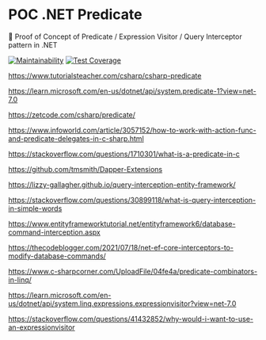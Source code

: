 # POC .NET Predicate

🔬 Proof of Concept of Predicate / Expression Visitor / Query Interceptor pattern in .NET

[![Maintainability](https://api.codeclimate.com/v1/badges/f13b4d71c4dc974b158e/maintainability)](https://codeclimate.com/github/GuilhermeStracini/POC-dotnet-Predicate/maintainability)
[![Test Coverage](https://api.codeclimate.com/v1/badges/f13b4d71c4dc974b158e/test_coverage)](https://codeclimate.com/github/GuilhermeStracini/POC-dotnet-Predicate/test_coverage)

https://www.tutorialsteacher.com/csharp/csharp-predicate

https://learn.microsoft.com/en-us/dotnet/api/system.predicate-1?view=net-7.0

https://zetcode.com/csharp/predicate/

https://www.infoworld.com/article/3057152/how-to-work-with-action-func-and-predicate-delegates-in-c-sharp.html

https://stackoverflow.com/questions/1710301/what-is-a-predicate-in-c

https://github.com/tmsmith/Dapper-Extensions

https://lizzy-gallagher.github.io/query-interception-entity-framework/

https://stackoverflow.com/questions/30899118/what-is-query-interception-in-simple-words

https://www.entityframeworktutorial.net/entityframework6/database-command-interception.aspx

https://thecodeblogger.com/2021/07/18/net-ef-core-interceptors-to-modify-database-commands/

https://www.c-sharpcorner.com/UploadFile/04fe4a/predicate-combinators-in-linq/

https://learn.microsoft.com/en-us/dotnet/api/system.linq.expressions.expressionvisitor?view=net-7.0

https://stackoverflow.com/questions/41432852/why-would-i-want-to-use-an-expressionvisitor
